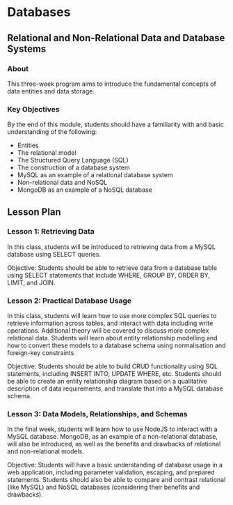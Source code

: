 # Databases

## Relational and Non-Relational Data and Database Systems

### About

This three-week program aims to introduce the fundamental concepts of data entities and data storage.

### Key Objectives

By the end of this module, students should have a familiarity with and basic understanding of the following:

- Entities
- The relational model
- The Structured Query Language (SQL)
- The construction of a database system
- MySQL as an example of a relational database system
- Non-relational data and NoSQL
- MongoDB as an example of a NoSQL database


## Lesson Plan

### Lesson 1: Retrieving Data

In this class, students will be introduced to retrieving data from a MySQL database using SELECT queries.

Objective: Students should be able to retrieve data from a database table using SELECT statements that include WHERE, GROUP BY, ORDER BY, LIMIT, and JOIN.

### Lesson 2: Practical Database Usage

In this class, students will learn how to use more complex SQL queries to retrieve information across tables, and interact with data including write operations.
Additional theory will be covered to discuss more complex relational data. Students will learn about entity relationship modelling and how to convert these models to a database schema using normalisation and foreign-key constraints

Objective: Students should be able to build CRUD functionality using SQL statements, including INSERT INTO, UPDATE WHERE, etc. Students should be able to create an entity relationship diagram based on a qualitative description of data requirements, and translate that into a MySQL database schema.

### Lesson 3: Data Models, Relationships, and Schemas

In the final week, students will learn how to use NodeJS to interact with a MySQL database. MongoDB, as an example of a non-relational database, will also be introduced, as well as the benefits and drawbacks of relational and non-relational models.

Objective: Students will have a basic understanding of database usage in a web application, including parameter validation, escaping, and prepared statements. Students should also be able to compare and contrast relational (like MySQL) and NoSQL databases (considering their benefits and drawbacks).


